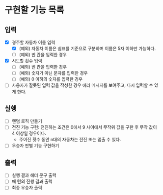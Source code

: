 # 구현할 기능 목록

## 입력

- [x] 경주할 자동차 이름 입력
  - [x] (예외) 자동차 이름은 쉼표를 기준으로 구분하며 이름은 5자 이하만 가능하다.
  - [ ] (예외) 빈 칸을 입력한 경우
- [x] 시도할 횟수 입력
  - [ ] (예외) 빈 칸을 입력한 경우
  - [ ] (예외) 숫자가 아닌 문자를 입력한 경우
  - [ ] (예외) 0 이하의 숫자를 입력한 경우
- [ ] 사용자가 잘못된 입력 값을 작성한 경우 에러 메시지를 보여주고, 다시 입력할 수 있게 한다.

## 실행

- [ ] 랜덤 로직 만들기
- [ ] 전진 기능 구현: 전진하는 조건은 0에서 9 사이에서 무작위 값을 구한 후 무작 값이 4 이상일 경우이다.
  - 주어진 횟수 동안 n대의 자동차는 전진 또는 멈출 수 있다.
- [ ] 우승자 판별 기능 구현하기

## 출력

- [ ] 실행 결과 헤더 문구 출력
- [ ] 매 턴의 진행 결과 출력
- [ ] 최종 우승자 출력
